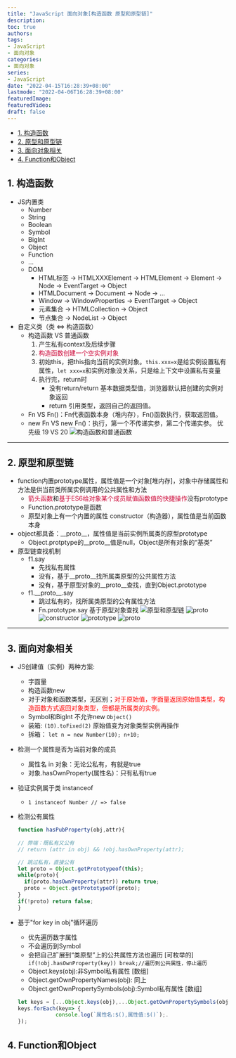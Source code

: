 ```yaml
---
title: "JavaScript 面向对象[构造函数 原型和原型链]"
description:
toc: true
authors:
tags:
- JavaScript
- 面向对象
categories:
- 面向对象
series:
- JavaScript
date: "2022-04-15T16:28:39+08:00"
lastmode: "2022-04-06T16:28:39+08:00"
featuredImage:
featuredVideo:
draft: false
---
```

- [1. 构造函数](#1-构造函数)
- [2. 原型和原型链](#2-原型和原型链)
- [3. 面向对象相关](#3-面向对象相关)
- [4. Function和Object](#4-function和object)

## 1. 构造函数

- JS内置类
  - Number
  - String
  - Boolean
  - Symbol
  - BigInt
  - Object
  - Function
  - ...
  - DOM
    - HTML标签 -> HTMLXXXElement -> HTMLElement -> Element -> Node -> EventTarget -> Object
    - HTMLDocument -> Document -> Node -> ...
    - Window -> WindowProperties -> EventTarget -> Object
    - 元素集合 -> HTMLCollection -> Object
    - 节点集合 -> NodeList -> Object
- 自定义类（类 <=> 构造函数）
  - 构造函数 VS 普通函数
    1. 产生私有context及后续步骤
    2. <span style="color:#cc0033">构造函数创建一个空实例对象</span>
    3. 初始this，把this指向当前的实例对象。`this.xxx=x`是给实例设置私有属性，`let xxx=x`和实例对象没关系，只是给上下文中设置私有变量
    4. 执行完，return时
       - 没有return/return 基本数据类型值，浏览器默认把创建的实例对象返回
       - return 引用类型，返回自己的返回值。
  - Fn VS Fn()：Fn代表函数本身（堆内存），Fn()函数执行，获取返回值。
  - new Fn VS new Fn()：执行，第一个不传递实参，第二个传递实参。 优先级 19 VS 20
![构造函数和普通函数](https://github.com/MarginLon/theImages/blob/master/%E6%9E%84%E9%80%A0%E5%87%BD%E6%95%B0%E5%92%8C%E6%99%AE%E9%80%9A%E5%87%BD%E6%95%B0%E6%89%A7%E8%A1%8C%E7%9A%84%E5%8C%BA%E5%88%AB.png?raw=true)

---

## 2. 原型和原型链

- function内置prototype属性，属性值是一个对象[堆内存]，对象中存储属性和方法是供当前类所属实例调用的公共属性和方法
  - <span style="color:#cc0033">箭头函数</span>和<span style="color:#cc0033">基于ES6给对象某个成员赋值函数值的快捷操作</span>没有prototype
  - Function.prototype是函数
  - 原型对象上有一个内置的属性 constructor（构造器），属性值是当前函数本身
- object都具备：\_\_proto\_\_，属性值是当前实例所属类的原型prototype
  - Object.protptype的\_\_proto\_\_值是null，Object是所有对象的“基类”
- 原型链查找机制
  - f1.say
    - 先找私有属性
    - 没有，基于\_\_proto\_\_找所属类原型的公共属性方法
    - 没有，基于原型对象的\_\_proto\_\_查找，直到Object.prototype
  - f1.\_\_proto\_\_.say
    - 跳过私有的，找所属类原型的公有属性方法
    - Fn.prototype.say  基于原型对象查找
![原型和原型链](https://github.com/MarginLon/theImages/blob/master/%E5%8E%9F%E5%9E%8B%E5%92%8C%E5%8E%9F%E5%9E%8B%E9%93%BE.png?raw=true)
![proto](https://github.com/MarginLon/theImages/blob/master/proto%E7%9B%B8%E5%85%B3.jpg?raw=true)
![constructor](https://github.com/MarginLon/theImages/blob/master/constructor.jpg?raw=true)
![prototype](https://github.com/MarginLon/theImages/blob/master/prototype.jpg?raw=true)
![__proto__](https://github.com/MarginLon/theImages/blob/master/__proto__.jpg?raw=true)

---

## 3. 面向对象相关

- JS创建值（实例）两种方案:
  - 字面量
  - 构造函数new
  - 对于对象和函数类型，无区别；<span style="color:red">对于原始值，字面量返回原始值类型，构造函数方式返回对象类型，但都是所属类的实例。</span>
  - Symbol和BigInt 不允许new ```Object()```
  - 装箱: ```(10).toFixed(2)``` 原始值变为对象类型实例再操作
  - 拆箱： ```let n = new Number(10); n+10;```

- 检测一个属性是否为当前对象的成员
  - 属性名 in 对象：无论公私有，有就是true
  - 对象.hasOwnProperty(属性名)：只有私有true
- 验证实例属于类 instanceof
  - ```1 instanceof Number // => false```
- 检测公有属性

  ```js
  function hasPubProperty(obj,attr){
    
  // 弊端：既私有又公有
  // return (attr in obj) && !obj.hasOwnProperty(attr);

  // 跳过私有，直接公有
  let proto = Object.getPrototypeof(this);
  while(proto){
    if(proto.hasOwnProperty(attr)) return true;
    proto = Object.getPrototypeOf(proto);
  }
  if(!proto) return false;
  }
  ```

- 基于"for key in obj"循环遍历
  - 优先遍历数字属性
  - 不会遍历到Symbol
  - 会把自己扩展到“类原型”上的公共属性方法也遍历 [可枚举的] ```if(!obj.hasOwnProperty(key)) break;//遍历到公共属性，停止遍历```
  - Object.keys(obj):非Symbol私有属性 [数组]
  - Object.getOwnPropertyNames(obj): 同上
  - Object.getOwnPropertySymbols(obj):Symbol私有属性 [数组]

  ```js
  let keys = [...Object.keys(obj),...Object.getOwnPropertySymbols(obj)];
  keys.forEach(key=> {
              console.log(`属性名:$(),属性值:$()`);.
  });
  ```

## 4. Function和Object

![]()